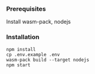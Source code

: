 ### Prerequisites

Install wasm-pack, nodejs

### Installation

```
npm install
cp .env.example .env
wasm-pack build --target nodejs
npm start
```
